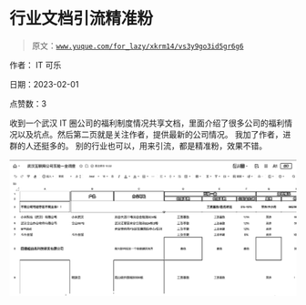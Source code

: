 # 行业文档引流精准粉

> 原文：[`www.yuque.com/for_lazy/xkrm14/vs3y9go3id5gr6g6`](https://www.yuque.com/for_lazy/xkrm14/vs3y9go3id5gr6g6)

作者： IT 可乐 

日期：2023-02-01 

点赞数：3 

收到一个武汉 IT 圈公司的福利制度情况共享文档，里面介绍了很多公司的福利情况以及坑点。然后第二页就是关注作者，提供最新的公司情况。 我加了作者，进群的人还挺多的。 别的行业也可以，用来引流，都是精准粉，效果不错。 

![](img/0cec5b8f8b5ba7b26de6751816d5c3bb.png)  

